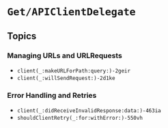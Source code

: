 # ``Get/APIClientDelegate``

## Topics

### Managing URLs and URLRequests

- ``client(_:makeURLForPath:query:)-2geir``
- ``client(_:willSendRequest:)-2d1ke``

### Error Handling and Retries

- ``client(_:didReceiveInvalidResponse:data:)-463ia``
- ``shouldClientRetry(_:for:withError:)-550vh``
